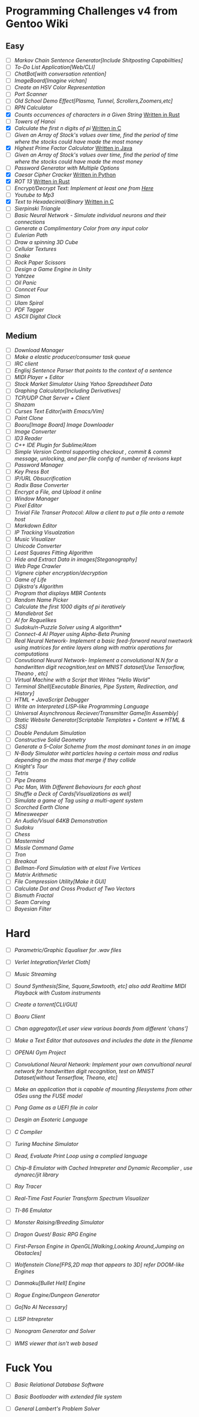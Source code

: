 # Programming Challenges v4 from Gentoo Wiki


## Easy

- [ ] *Markov Chain Sentence Generator[Include Shitposting Capabiilties]*
- [ ] *To-Do List Application[Web/CLI]*
- [ ] *ChatBot[with conversation retention]*
- [ ] *ImageBoard[Imagine vichan]*
- [ ] *Create an HSV Color Representation*
- [ ] *Port Scanner*
- [ ] *Old School Demo Effect[Plasma, Tunnel, Scrollers,Zoomers,etc]*
- [ ] *RPN Calculator*
- [x] *Counts occurrences of characters in a Given String* [Written in Rust](https://github.com/KekmaTime/PCV4/blob/main/Easy/CheckOccurences.rs)
- [ ] *Towers of Hanoi*
- [x] *Calculate the first n digits of pi*  [Written in C](https://github.com/KekmaTime/PCV4/blob/main/Easy/N-Pi.c)
- [ ] *Given an Array of Stock's values over time, find the period of time where the stocks could have made the most money*
- [x] *Highest Prime Factor Calculator* [Written in Java](https://github.com/KekmaTime/PCV4/blob/main/Easy/LargestPrime.java)
- [ ] *Given an Array of Stock's values over time, find the period of time where the stocks could have made the most money*
- [ ] *Password Generator with Multiple Options*
- [x] *Caesar Cipher Cracker* [Written in Python](https://github.com/KekmaTime/PCV4/blob/main/Easy/CaesarCipher.py)
- [x] *ROT 13* [Written in Rust](https://github.com/KekmaTime/PCV4/blob/main/Easy/ROT13.rs)
- [ ] *Encrypt/Decrypt Text: Implement at least one from [Here](https://rumkin.com/tools/cipher/)*
- [ ] *Youtube to Mp3*
- [x] *Text to Hexadecimal/Binary* [Written in C](https://github.com/KekmaTime/PCV4/blob/main/Easy/Text2Hex.c)
- [ ] *Sierpinski Triangle*
- [ ] *Basic Neural Network - Simulate individual neurons and their connections*
- [ ] *Generate a Complimentary Color from any input color*
- [ ] *Eulerian Path*
- [ ] *Draw a spinning 3D Cube*
- [ ] *Cellular Textures*
- [ ] *Snake*
- [ ] *Rock Paper Scissors*
- [ ] *Design a Game Engine in Unity*
- [ ] *Yahtzee*
- [ ] *Oil Panic*
- [ ] *Conncet Four*
- [ ] *Simon*
- [ ] *Ulam Spiral*
- [ ] *PDF Tagger*
- [ ] *ASCII Digital Clock*

## Medium

- [ ] *Download Manager*
- [ ] *Make a elastic producer/consumer task queue*
- [ ] *IRC client*
- [ ] *Englisj Sentence Parser that points to the context of a sentence*
- [ ] *MIDI Player + Editor*
- [ ] *Stock Market Simulator Using Yahoo Spreadsheet Data*
- [ ] *Graphing Calculator[Including Derivatives]*
- [ ] *TCP/UDP Chat Server + Client*
- [ ] *Shazam*
- [ ] *Curses Text Editor[with Emacs/Vim]*
- [ ] *Paint Clone*
- [ ] *Booru[Image Board] Image Downloader*
- [ ] *Image Converter*
- [ ] *ID3 Reader*
- [ ] *C++ IDE Plugin for Sublime/Atom*
- [ ] *Simple Version Control supporting checkout , commit & commit message, unlocking, and per-file config of number of revisons kept*
- [ ] *Password Manager*
- [ ] *Key Press Bot*
- [ ] *IP/URL Obsucrification*
- [ ] *Radix Base Converter*
- [ ] *Encrypt a File, and Upload it online*
- [ ] *Window Manager*
- [ ] *Pixel Editor*
- [ ] *Trivial File Transer Protocol: Allow a client to put a file onto a remote host*
- [ ] *Markdown Editor*
- [ ] *IP Tracking Visualzation*
- [ ] *Music Visualizer*
- [ ] *Unicode Converter*
- [ ] *Least Squares Fitting Algorithm*
- [ ] *Hide and Extract Data in images[Steganography]*
- [ ] *Web Page Crawler*
- [ ] *Vignere cipher encryption/decryption*
- [ ] *Game of Life*
- [ ] *Dijkstra's Algorithm*
- [ ] *Program that displays MBR Contents*
- [ ] *Random Name Picker*
- [ ] *Calculate the first 1000 digits of pi iteratively*
- [ ] *Mandlebrot Set*
- [ ] *AI for Roguelikes*
- [ ] *Sudoku/n-Puzzle Solver using A* algorithm*
- [ ] *Connect-4 AI Player using Alpha-Beta Pruning*
- [ ] *Real Neural Network- Implement a basic feed-forword neural nwetwork using matrices for entire layers along with matrix operations for computations*
- [ ] *Convutional Neural Network- Implement a convolutional N.N for a handwritten digit recognition,test on MNIST dataset[Use Tensorflow, Theano , etc]*
- [ ] *Virtual Machine with a Script that Writes "Hello World"*
- [ ] *Terminal Shell[Executable Binaries, Pipe System, Redirection, and History]*
- [ ] *HTML + JavaScript Debugger*
- [ ] *Write an Interpreted LISP-like Programming Language*
- [ ] *Universal Asynchronous Reciever/Transmitter Game[In Assembly]*
- [ ] *Static Website Generator[Scriptable Templates + Content => HTML & CSS]*
- [ ] *Double Pendulum Simulation*
- [ ] *Constructive Solid Geometry*
- [ ] *Generate a 5-Color Scheme from the most dominant tones in an image*
- [ ] *N-Body Simulator wiht particles having a certain mass and radius depending on the mass that merge if they collide*
- [ ] *Knight's Tour*
- [ ] *Tetris*
- [ ] *Pipe Dreams*
- [ ] *Pac Man, With Different Behaviours for each ghost*
- [ ] *Shuffle a Deck of Cards[Visualizations as well]*
- [ ] *Simulate a game of Tag using a multi-agent system*
- [ ] *Scorched Earth Clone*
- [ ] *Minesweeper*
- [ ] *An Audio/Visual 64KB Demonstration*
- [ ] *Sudoku*
- [ ] *Chess*
- [ ] *Mastermind*
- [ ] *Missle Command Game*
- [ ] *Tron*
- [ ] *Breakout*
- [ ] *Bellman-Ford Simulation with at elast Five Vertices*
- [ ] *Matrix Arithmetic*
- [ ] *File Compression Utility[Make it GUI]*
- [ ] *Calculate Dot and Cross Product of Two Vectors*
- [ ] *Bismuth Fractal*
- [ ] *Seam Carving*
- [ ] *Bayesian Filter*

# Hard

- [ ] *Parametric/Graphic Equaliser for .wav files*
- [ ] *Verlet Integration[Verlet Cloth]*
- [ ] *Music Streaming*
- [ ] *Sound Synthesis[Sine, Square,Sawtooth, etc] also add Realtime MIDI Playback with Custom instruments*
- [ ] *Create a torrent[CLI/GUI]*
- [ ] *Booru Client*
- [ ] *Chan aggregator[Let user view various boards from different 'chans']*
- [ ] *Make a Text Editor that autosaves and includes the date in the filename*
- [ ] *OPENAI Gym Project*

- [ ] *Convolutional Neural Network: Implement your own convultional neural network for handwritten digit recognition, test on MNIST Dataset[without Tenserflow, Theano, etc]*
- [ ] *Make an application that is capable of mounting filesystems from other OSes usng the FUSE model*
- [ ] *Pong Game as a UEFI file in color*
- [ ] *Desgin an Esoteric Language*
- [ ] *C Compiler*
- [ ] *Turing Machine Simulator*
- [ ] *Read, Evaluate Print Loop using a complied language*
- [ ] *Chip-8 Emulator with Cached Intrepreter and Dynamic Recomplier , use dynarec/jit library*
- [ ] *Ray Tracer*
- [ ] *Real-Time Fast Fourier Transform Spectrum Visualizer*
- [ ] *TI-86 Emulator*
- [ ] *Monster Raising/Breeding Simulator*
- [ ] *Dragon Quest/ Basic RPG Engine*
- [ ] *First-Person Engine in OpenGL[Walking,Looking Around,Jumping on Obstacles]*
- [ ] *Wolfenstein Clone[FPS,2D map that appears to 3D] refer DOOM-like Engines*
- [ ] *Danmaku[Bullet Hell] Engine*
- [ ] *Rogue Engine/Dungeon Generator*
- [ ] *Go[No AI Necessary]*
- [ ] *LISP Intrepreter*
- [ ] *Nonogram Generator and Solver*
- [ ] *WMS viewer that isn't web based*

# Fuck You

- [ ] *Basic Relational Database Software*
- [ ] *Basic Bootloader with extended file system*
- [ ] *General Lambert's Problem Solver*


















































































































